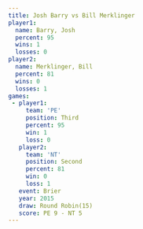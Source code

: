 ```yaml
---
title: Josh Barry vs Bill Merklinger
player1:                
  name: Barry, Josh     
  percent: 95           
  wins: 1               
  losses: 0             
player2:                
  name: Merklinger, Bill
  percent: 81           
  wins: 0               
  losses: 1             
games:
 - player1:         
     team: 'PE'     
     position: Third
     percent: 95    
     win: 1         
     loss: 0        
   player2:          
     team: 'NT'      
     position: Second
     percent: 81     
     win: 0          
     loss: 1         
   event: Brier         
   year: 2015           
   draw: Round Robin(15)
   score: PE 9 - NT 5   
---
```

